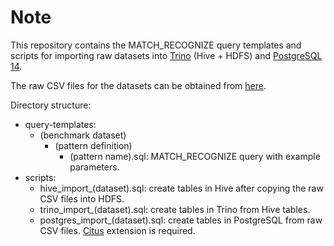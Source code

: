 # Note

This repository contains the MATCH_RECOGNIZE query templates and scripts for
importing raw datasets into [Trino](https://trino.io/) (Hive + HDFS) and [PostgreSQL 14](https://www.postgresql.org/docs/14/index.html).

The raw CSV files for the datasets can be obtained from [here](https://github.com/sigmod2021-index-pattern/index-pattern).

Directory structure:
- query-templates:
    - (benchmark dataset)
        - (pattern definition)
            - (pattern name).sql: MATCH_RECOGNIZE query with example parameters.
- scripts:
    - hive_import_(dataset).sql: create tables in Hive after copying the raw CSV files into HDFS.
    - trino_import_(dataset).sql: create tables in Trino from Hive tables.
    - postgres_import_(dataset).sql: create tables in PostgreSQL from raw CSV files. [Citus](https://github.com/citusdata/citus) extension is required.
